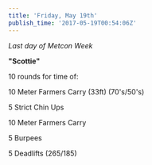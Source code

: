 ```yaml
---
title: 'Friday, May 19th'
publish_time: '2017-05-19T00:54:06Z'
---
```


*Last day of Metcon Week*

**"Scottie"**

10 rounds for time of:

10 Meter Farmers Carry (33ft) (70's/50's)

5 Strict Chin Ups

10 Meter Farmers Carry

5 Burpees

5 Deadlifts (265/185)

 
